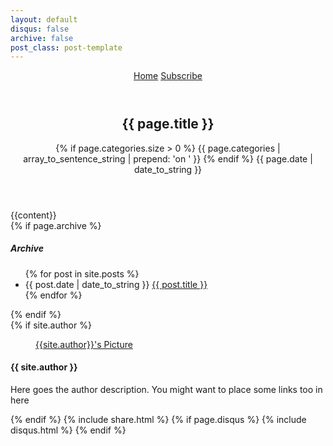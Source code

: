 ```yaml
---
layout: default
disqus: false
archive: false
post_class: post-template
---
```


<header class="main-header post-head {% if page.cover %}" style="background-image: url({{ page.cover }}) {%else%}no-cover{% endif %}">
    <nav class="main-nav {% if page.cover %} overlay {% endif %} clearfix">
        <a class="back-button icon-arrow-left" href="{{'/' | relative_url }}">Home</a>
        <a class="subscribe-button icon-feed" href="{{'feed.xml' | relative_url }}">Subscribe</a>
    </nav>
</header>

<main class="content" role="main">
    <article class="post">
        <header class="post-header">
            <h1 class="post-title">{{ page.title }}</h1>
            <section class="post-meta">
                {% if page.categories.size > 0 %}
                    {{ page.categories | array_to_sentence_string | prepend: 'on ' }}
                {% endif %}
                <time class="post-date" datetime="{{ page.date | date:"%Y-%m-%d" }}">{{ page.date | date_to_string }}</time>
            </section>
        </header>
        <section class="post-content">
            {{content}}
        </section>
        {% if page.archive %}
        <section class="archive">
            <h5>Archive</h5>
            <ul>
                {% for post in site.posts %}
                    <li><span>{{ post.date | date_to_string }}</span>  <a href="{{ post.url  | relative_url}}">{{ post.title }}</a></li>
                {% endfor %}
            </ul>
        </section>
        {% endif %}
        <footer class="post-footer">
            {% if site.author %}
                <figure class="author-image">
                    <a class="img" href="{{'/' | relative_url }}" style="background-image: url({{'/assets/images/profile.png' | relative_url}})">
                    <span class="hidden">{{site.author}}'s Picture</span></a>
                </figure>
                <section class="author">
                    <h4> {{ site.author }} </h4>
                    <p>
                        Here goes the author description. You might want to place some links too in here
                    </p>
                </section>
            {% endif %}
            {% include share.html %}
            {% if page.disqus %}
                {% include disqus.html %}
            {% endif %}
        </footer>
    </article>
</main>
